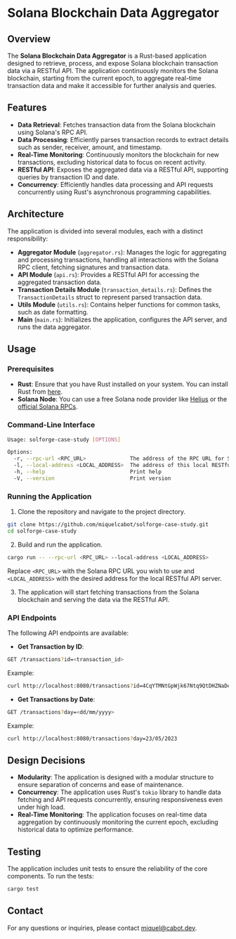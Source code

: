 # Solana Blockchain Data Aggregator

## Overview

The **Solana Blockchain Data Aggregator** is a Rust-based application designed to retrieve, process, and expose Solana blockchain transaction data via a RESTful API. The application continuously monitors the Solana blockchain, starting from the current epoch, to aggregate real-time transaction data and make it accessible for further analysis and queries.

## Features

* **Data Retrieval**: Fetches transaction data from the Solana blockchain using Solana's RPC API.
* **Data Processing**: Efficiently parses transaction records to extract details such as sender, receiver, amount, and timestamp.
* **Real-Time Monitoring**: Continuously monitors the blockchain for new transactions, excluding historical data to focus on recent activity.
* **RESTful API**: Exposes the aggregated data via a RESTful API, supporting queries by transaction ID and date.
* **Concurrency**: Efficiently handles data processing and API requests concurrently using Rust's asynchronous programming capabilities.

## Architecture

The application is divided into several modules, each with a distinct responsibility:

* **Aggregator Module** (`aggregator.rs`): Manages the logic for aggregating and processing transactions, handling all interactions with the Solana RPC client, fetching signatures and transaction data.
* **API Module** (`api.rs`): Provides a RESTful API for accessing the aggregated transaction data.
* **Transaction Details Module** (`transaction_details.rs`): Defines the `TransactionDetails` struct to represent parsed transaction data.
* **Utils Module** (`utils.rs`): Contains helper functions for common tasks, such as date formatting.
* **Main** (`main.rs`): Initializes the application, configures the API server, and runs the data aggregator.

## Usage

### Prerequisites

* **Rust**: Ensure that you have Rust installed on your system. You can install Rust from [here](https://rustup.rs/).
* **Solana Node**: You can use a free Solana node provider like [Helius](https://www.helius.dev/) or the [official Solana  RPCs](https://solana.com/rpc).

### Command-Line Interface

```bash
Usage: solforge-case-study [OPTIONS]

Options:
  -r, --rpc-url <RPC_URL>              The address of the RPC URL for Solana [default: https://api.devnet.solana.com/]
  -l, --local-address <LOCAL_ADDRESS>  The address of this local RESTful API server [default: 0.0.0.0:8080]
  -h, --help                           Print help
  -V, --version                        Print version
```

### Running the Application

1. Clone the repository and navigate to the project directory.

```bash
git clone https://github.com/miquelcabot/solforge-case-study.git
cd solforge-case-study
```

2. Build and run the application.

```bash
cargo run -- --rpc-url <RPC_URL> --local-address <LOCAL_ADDRESS>
```

Replace `<RPC_URL>` with the Solana RPC URL you wish to use and `<LOCAL_ADDRESS>` with the desired address for the local RESTful API server.

3. The application will start fetching transactions from the Solana blockchain and serving the data via the RESTful API.

### API Endpoints

The following API endpoints are available:

* **Get Transaction by ID**:

```bash
GET /transactions?id=<transaction_id>
```

Example:

```bash
curl http://localhost:8080/transactions?id=4CqYTMNtGpWjk67Ntq9QtDHZNaDeqYwhbh6cMVx7Qx6Y4b43kgsHP8t4TJbdrWf5kD4xuWNXhFLZfo4H6GBmxXzG

```

* **Get Transactions by Date**:

```bash
GET /transactions?day=<dd/mm/yyyy>
```

Example:

```bash
curl http://localhost:8080/transactions?day=23/05/2023
```

## Design Decisions

* **Modularity**: The application is designed with a modular structure to ensure separation of concerns and ease of maintenance.
* **Concurrency**: The application uses Rust's `tokio` library to handle data fetching and API requests concurrently, ensuring responsiveness even under high load.
* **Real-Time Monitoring**: The application focuses on real-time data aggregation by continuously monitoring the current epoch, excluding historical data to optimize performance.

## Testing

The application includes unit tests to ensure the reliability of the core components. To run the tests:

```bash
cargo test
```

## Contact

For any questions or inquiries, please contact [miquel@cabot.dev](mailto:miquel@cabot.dev).
